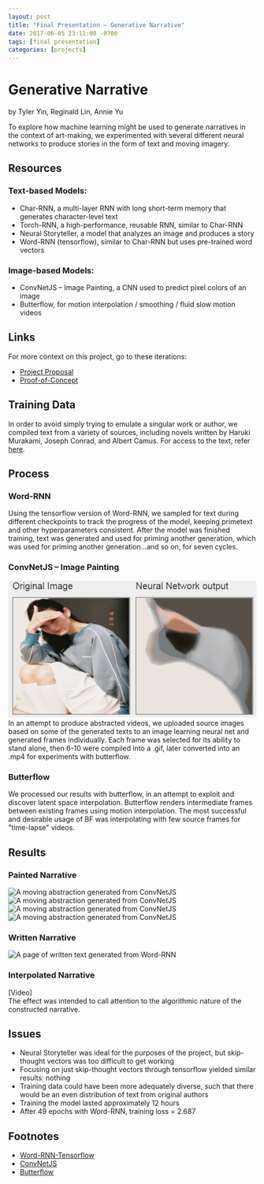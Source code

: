 ```yaml
---
layout: post
title: "Final Presentation – Generative Narrative"
date: 2017-06-05 23:11:00 -0700
tags: [final presentation]
categories: [projects]
---
```


# Generative Narrative
by Tyler Yin, Reginald Lin, Annie Yu  

To explore how machine learning might be used to generate narratives in the context of art-making, we experimented with several different neural networks to produce stories in the form of text and moving imagery. 




## Resources
### Text-based Models:
  - Char-RNN, a multi-layer RNN with long short-term memory that generates character-level text
  - Torch-RNN, a high-performance, reusable RNN, similar to Char-RNN
  - Neural Storyteller, a model that analyzes an image and produces a story
  - Word-RNN (tensorflow), similar to Char-RNN but uses pre-trained word vectors  
  
### Image-based Models:
  - ConvNetJS – Image Painting, a CNN used to predict pixel colors of an image
  - Butterflow, for motion interpolation / smoothing / fluid slow motion videos  


## Links  
For more context on this project, go to these iterations:
  - [Project Proposal](https://publicityreform.github.io/findbyimage/generative-narrative-project-proposal.html)
  - [Proof-of-Concept](https://publicityreform.github.io/findbyimage/generative-narrative-proof-of-concept.html)
  
  
## Training Data  
In order to avoid simply trying to emulate a singular work or author, we compiled text from a variety of sources, including novels written by Haruki Murakami, Joseph Conrad, and Albert Camus. For access to the text, refer [here](findbyimage/assets/a-r-t-folder/fpn.txt).


## Process
### Word-RNN
Using the tensorflow version of Word-RNN, we sampled for text during different checkpoints to track the progress of the model, keeping primetext and other hyperparameters consistent. After the model was finished training, text was generated and used for priming another generation, which was used for priming another generation...and so on, for seven cycles.

### ConvNetJS – Image Painting 
![A screencapture of the original image next to the generated image](assets/a-r-t-folder/5.PNG)
In an attempt to produce abstracted videos, we uploaded source images based on some of the generated texts to an image learning neural net and generated frames individually. Each frame was selected for its ability to stand alone, then 6-10 were compiled into a .gif, later converted into an .mp4 for experiments with butterflow.

### Butterflow
We processed our results with butterflow, in an attempt to exploit and discover latent space interpolation. Butterflow renders intermediate frames between existing frames using motion interpolation. The most successful and desirable usage of BF was interpolating with few source frames for "time-lapse" videos. 


## Results  
### Painted Narrative  
![A moving abstraction generated from ConvNetJS](findbyimage/assets/a-r-t-folder/n1.gif)
![A moving abstraction generated from ConvNetJS](findbyimage/assets/a-r-t-folder/n2.gif)
![A moving abstraction generated from ConvNetJS](findbyimage/assets/a-r-t-folder/n3_1.gif)
![A moving abstraction generated from ConvNetJS](findbyimage/assets/a-r-t-folder/n4.gif)


### Written Narrative  
![A page of written text generated from Word-RNN](findbyimage/assets/a-r-t-folder/word-rnn-cycle.png)  


### Interpolated Narrative  
[Video]  
The effect was intended to call attention to the algorithmic nature of the constructed narrative.


## Issues  
  - Neural Storyteller was ideal for the purposes of the project, but skip-thought vectors was too difficult to get working
  - Focusing on just skip-thought vectors through tensorflow yielded similar results: nothing
  - Training data could have been more adequately diverse, such that there would be an even distribution of text from original authors  
  - Training the model lasted approximately 12 hours
  - After 49 epochs with Word-RNN, training loss = 2.687


## Footnotes
  - [Word-RNN-Tensorflow](https://github.com/hunkim/word-rnn-tensorflow)
  - [ConvNetJS](http://cs.stanford.edu/people/karpathy/convnetjs/demo/image_regression.html) 
  - [Butterflow](https://github.com/dthpham/butterflow)
